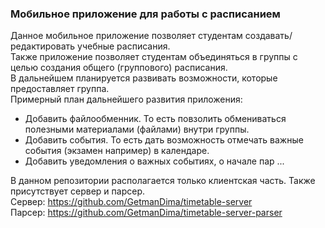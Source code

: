 ### Мобильное приложение для работы с расписанием

Данное мобильное приложение позволяет студентам создавать/редактировать учебные расписания.  
Также приложение позволяет студентам объединяться в группы с целью создания общего (группового) расписания.  
В дальнейшем планируется развивать возможности, которые предоставляет группа.  
Примерный план дальнейшего развития приложения:  
* Добавить файлообменник. То есть повзолить обмениваться полезными материалами (файлами) внутри группы.
* Добавить события. То есть дать возможность отмечать важные события (экзамен например) в календаре.
* Добавить уведомления о важных событиях, о начале пар ...  

В данном репозитории располагается только клиентская часть. Также присутствует сервер и парсер.  
Сервер: https://github.com/GetmanDima/timetable-server  
Парсер: https://github.com/GetmanDima/timetable-server-parser
